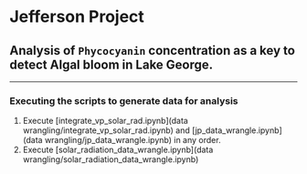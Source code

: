 # Jefferson Project

## Analysis of `Phycocyanin` concentration as a key to detect Algal bloom in Lake George.

<hr>

### Executing the scripts to generate data for analysis

1. Execute [integrate_vp_solar_rad.ipynb](data wrangling/integrate_vp_solar_rad.ipynb)
   and [jp_data_wrangle.ipynb](data wrangling/jp_data_wrangle.ipynb) in any order.
2. Execute [solar_radiation_data_wrangle.ipynb](data wrangling/solar_radiation_data_wrangle.ipynb)